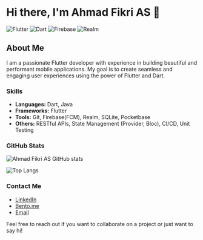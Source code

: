 # Hi there, I'm Ahmad Fikri AS 👋

![Flutter](https://img.shields.io/badge/Flutter-02569B?style=flat-square&logo=flutter&logoColor=white)
![Dart](https://img.shields.io/badge/Dart-0175C2?style=flat-square&logo=dart&logoColor=white)
![Firebase](https://img.shields.io/badge/Firebase-FFCA28?style=flat-square&logo=firebase&logoColor=white)
![Realm](https://img.shields.io/badge/Realm-blueviolet?logo=realm&logoColor=white)

## About Me

I am a passionate Flutter developer with experience in building beautiful and performant mobile applications. My goal is to create seamless and engaging user experiences using the power of Flutter and Dart.

### Skills

- **Languages:** Dart, Java
- **Frameworks:** Flutter
- **Tools:** Git, Firebase(FCM), Realm, SQLite, Pocketbase
- **Others:** RESTful APIs, State Management (Provider, Bloc), CI/CD, Unit Testing

### GitHub Stats

![Ahmad Fikri AS GitHub stats](https://github-readme-stats.vercel.app/api?username=AhmadFikriAS&theme=tokyonight&show=reviews,discussions_started,discussions_answered,prs_merged,prs_merged_percentage&count_private=true&include_all_commits=true&custom_title=Ahmad%20Fikri%20AS%20GitHub%20Stats)

![Top Langs](https://github-readme-stats.vercel.app/api/top-langs/?username=AhmadFikriAS&layout=compact)

### Contact Me

- [LinkedIn](https://www.linkedin.com/in/ahmadfikrias/)
- [Bento.me](https://bento.me/ahmadfikrias)
- [Email](mailto:ahmadfikrihasti@gmail.com)

Feel free to reach out if you want to collaborate on a project or just want to say hi!


